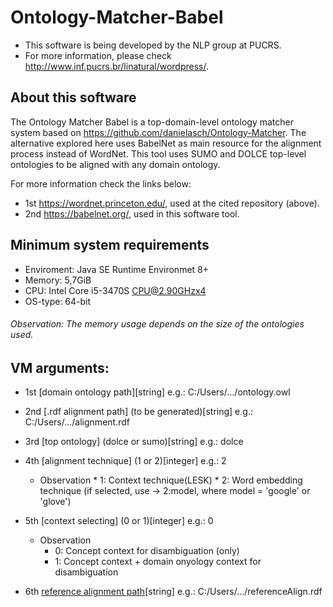 # Ontology-Matcher-Babel

  * This software is being developed by the NLP group at PUCRS.
  * For more information, please check http://www.inf.pucrs.br/linatural/wordpress/.

## About this software

  The Ontology Matcher Babel is a top-domain-level ontology matcher system
 based on https://github.com/danielasch/Ontology-Matcher. The alternative 
 explored here uses BabelNet as main resource for the alignment process
 instead of WordNet. This tool uses SUMO and DOLCE top-level ontologies to
 be aligned with any domain ontology.
 
  For more information check the links below:
 * 1st https://wordnet.princeton.edu/, used at the cited repository (above).
 * 2nd https://babelnet.org/, used in this software tool.
 
## Minimum system requirements
  
  * Enviroment: Java SE Runtime Environmet 8+
  * Memory:     5,7GiB
  * CPU:        Intel Core i5-3470S CPU@2.90GHzx4
  * OS-type:    64-bit
  
  ###### Observation: The memory usage depends on the size of the ontologies used.
  
## VM arguments:				       
 
  * 1st [domain ontology path][string]
 	e.g.: C:/Users/.../ontology.owl

  * 2nd [.rdf alignment path] (to be generated)[string]
	e.g.: C:/Users/.../alignment.rdf

  * 3rd [top ontology] (dolce or sumo)[string]
	e.g.: dolce

  * 4th [alignment technique] (1 or 2)[integer]
    	e.g.: 2
        
	* Observation
        	* 1:  Context technique(LESK)
        	* 2:  Word embedding technique
            		(if selected, use -> 2:model, where model = 'google' or 'glove')

  * 5th [context selecting] (0 or 1)[integer]
	e.g.: 0

	* Observation
		* 0:  Concept context for disambiguation (only)
		* 1:  Concept context + domain onyology context for disambiguation

  * 6th [reference alignment path](optional)[string]
  	e.g.: C:/Users/.../referenceAlign.rdf
